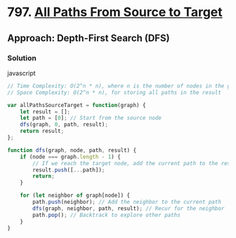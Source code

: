 # 797. [All Paths From Source to Target](https://leetcode.com/problems/all-paths-from-source-to-target/)

## Approach: Depth-First Search (DFS)

### Solution
javascript
```javascript
// Time Complexity: O(2^n * n), where n is the number of nodes in the graph
// Space Complexity: O(2^n * n), for storing all paths in the result

var allPathsSourceTarget = function(graph) {
    let result = [];
    let path = [0]; // Start from the source node
    dfs(graph, 0, path, result);
    return result;
};

function dfs(graph, node, path, result) {
    if (node === graph.length - 1) {
        // If we reach the target node, add the current path to the result
        result.push([...path]);
        return;
    }

    for (let neighbor of graph[node]) {
        path.push(neighbor); // Add the neighbor to the current path
        dfs(graph, neighbor, path, result); // Recur for the neighbor
        path.pop(); // Backtrack to explore other paths
    }
}
```

